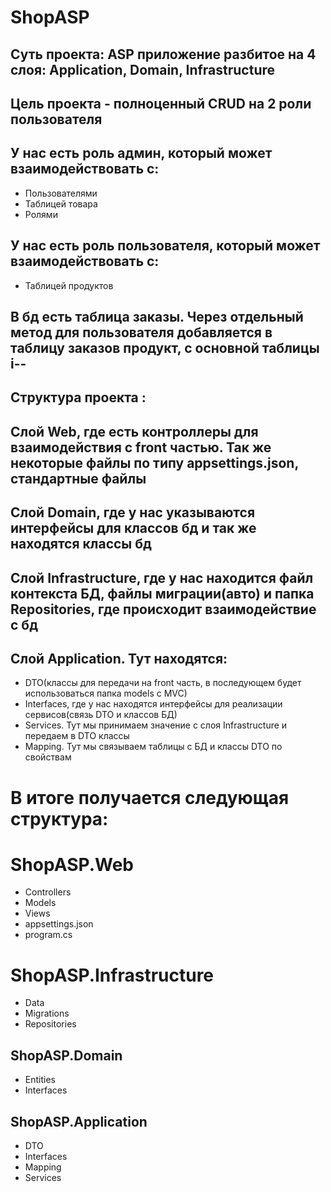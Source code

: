 # ShopASP

## Суть проекта: ASP приложение разбитое на 4 слоя: Application, Domain, Infrastructure
## Цель проекта - полноценный CRUD на 2 роли пользователя
## У нас есть роль админ, который может взаимодействовать с:
* Пользователями
* Таблицей товара
* Ролями
## У нас есть роль пользователя, который может взаимодействовать с:
* Таблицей продуктов
## В бд есть таблица заказы. Через отдельный метод для пользователя добавляется в таблицу заказов продукт, с основной таблицы i--
## Структура проекта :
## Слой Web, где есть контроллеры для взаимодействия с front частью. Так же некоторые файлы по типу appsettings.json, стандартные файлы
## Слой Domain, где у нас указываются интерфейсы для классов бд и так же находятся классы бд
## Слой Infrastructure, где у нас находится файл контекста БД, файлы миграции(авто) и папка Repositories, где происходит взаимодействие с бд
## Слой Application. Тут находятся:
* DTO(классы для передачи на front часть, в последующем будет использоваться папка models c MVC)
* Interfaces, где у нас находятся интерфейсы для реализации сервисов(связь DTO и классов БД)
* Services. Тут мы принимаем значение с слоя Infrastructure и передаем в DTO классы
* Mapping. Тут мы связываем таблицы с БД и классы DTO по свойствам
# В итоге получается следующая структура:

# ShopASP.Web
* Controllers
* Models
* Views
* appsettings.json
* program.cs

# ShopASP.Infrastructure
* Data
* Migrations
* Repositories

## ShopASP.Domain
* Entities
* Interfaces

## ShopASP.Application
* DTO
* Interfaces
* Mapping
* Services
